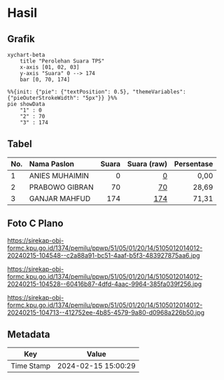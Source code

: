# Hasil

## Grafik

```mermaid
xychart-beta
    title "Perolehan Suara TPS"
    x-axis [01, 02, 03]
    y-axis "Suara" 0 --> 174
    bar [0, 70, 174]
```

```mermaid
%%{init: {"pie": {"textPosition": 0.5}, "themeVariables": {"pieOuterStrokeWidth": "5px"}} }%%
pie showData
    "1" : 0
    "2" : 70
    "3" : 174
```

## Tabel

| No. | Nama Paslon    | Suara | Suara (raw) | Persentase |
|:--- |:-------------- | -----:| -----------:| ----------:|
| 1   | ANIES MUHAIMIN | 0     | [0][p-1]    | 0,00       |
| 2   | PRABOWO GIBRAN | 70    | [70][p-2]   | 28,69      |
| 3   | GANJAR MAHFUD  | 174   | [174][p-3]  | 71,31      |


[p-1]: https://github.com/gigit-pemilu/pemilu-2024-51-bali/blob/main/pilpres/hitung-suara/sub/51-bali/sub/05-klungkung/sub/01-nusa-penida/sub/2014-pejukutan/sub/012-tps/sub/paslon-1.txt
[p-2]: https://github.com/gigit-pemilu/pemilu-2024-51-bali/blob/main/pilpres/hitung-suara/sub/51-bali/sub/05-klungkung/sub/01-nusa-penida/sub/2014-pejukutan/sub/012-tps/sub/paslon-2.txt
[p-3]: https://github.com/gigit-pemilu/pemilu-2024-51-bali/blob/main/pilpres/hitung-suara/sub/51-bali/sub/05-klungkung/sub/01-nusa-penida/sub/2014-pejukutan/sub/012-tps/sub/paslon-3.txt

## Foto C Plano

https://sirekap-obj-formc.kpu.go.id/1374/pemilu/ppwp/51/05/01/20/14/5105012014012-20240215-104548--c2a88a91-bc51-4aaf-b5f3-483927875aa6.jpg

https://sirekap-obj-formc.kpu.go.id/1374/pemilu/ppwp/51/05/01/20/14/5105012014012-20240215-104528--60416b87-4dfd-4aac-9964-385fa039f256.jpg

https://sirekap-obj-formc.kpu.go.id/1374/pemilu/ppwp/51/05/01/20/14/5105012014012-20240215-104713--412752ee-4b85-4579-9a80-d0968a226b50.jpg


## Metadata

| Key        | Value               |
| ---------- | ------------------- |
| Time Stamp | 2024-02-15 15:00:29 |



